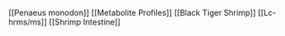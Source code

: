 [[Penaeus monodon]]
[[Metabolite Profiles]]
[[Black Tiger Shrimp]]
[[Lc-hrms/ms]]
[[Shrimp Intestine]]
